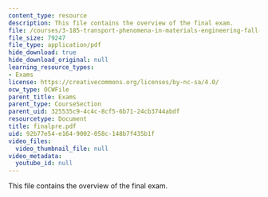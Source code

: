 ```yaml
---
content_type: resource
description: This file contains the overview of the final exam.
file: /courses/3-185-transport-phenomena-in-materials-engineering-fall-2003/92b77e54e1649002058c148b7f435b1f_finalpre.pdf
file_size: 79247
file_type: application/pdf
hide_download: true
hide_download_original: null
learning_resource_types:
- Exams
license: https://creativecommons.org/licenses/by-nc-sa/4.0/
ocw_type: OCWFile
parent_title: Exams
parent_type: CourseSection
parent_uid: 325535c9-4c4c-8cf5-6b71-24cb3744abdf
resourcetype: Document
title: finalpre.pdf
uid: 92b77e54-e164-9002-058c-148b7f435b1f
video_files:
  video_thumbnail_file: null
video_metadata:
  youtube_id: null
---
```

This file contains the overview of the final exam.